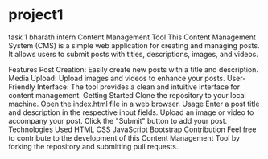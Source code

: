 # project1
task 1 bharath intern
Content Management Tool
This Content Management System (CMS) is a simple web application for creating and managing posts. It allows users to submit posts with titles, descriptions, images, and videos.

Features
Post Creation: Easily create new posts with a title and description.
Media Upload: Upload images and videos to enhance your posts.
User-Friendly Interface: The tool provides a clean and intuitive interface for content management.
Getting Started
Clone the repository to your local machine.
Open the index.html file in a web browser.
Usage
Enter a post title and description in the respective input fields.
Upload an image or video to accompany your post.
Click the "Submit" button to add your post.
Technologies Used
HTML
CSS
JavaScript
Bootstrap
Contribution
Feel free to contribute to the development of this Content Management Tool by forking the repository and submitting pull requests.
